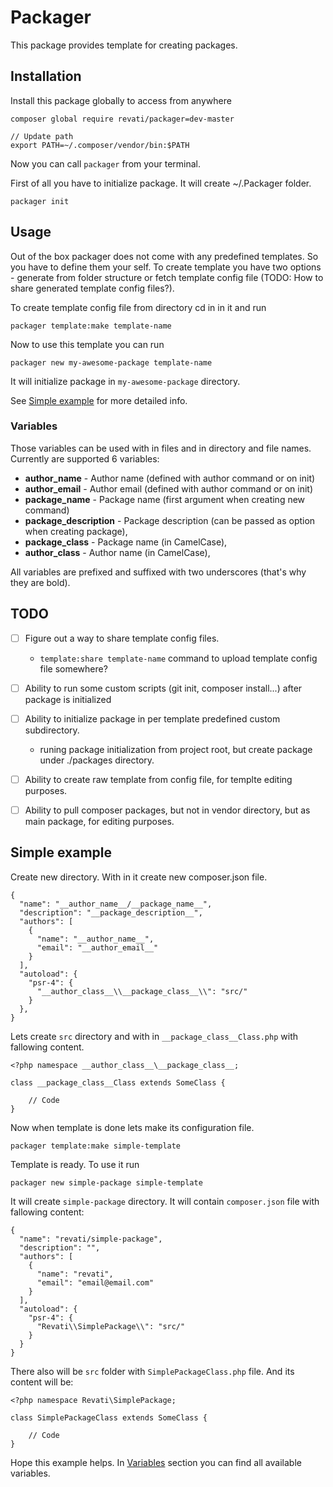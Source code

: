 # Packager

This package provides template for creating packages. 

## Installation

Install this package globally to access from anywhere

	composer global require revati/packager=dev-master

	// Update path
	export PATH=~/.composer/vendor/bin:$PATH

Now you can call `packager` from your terminal.

First of all you have to initialize package. It will create ~/.Packager folder.

	packager init

## Usage

Out of the box packager does not come with any predefined templates. So you have to define them your self. To create
template you have two options - generate from folder structure or fetch template config file (TODO: How to 
share generated template config files?).

To create template config file from directory cd in in it and run

	packager template:make template-name

Now to use this template you can run

	packager new my-awesome-package template-name

It will initialize package in `my-awesome-package` directory.

See [Simple example](#simple-example) for more detailed info.

### Variables

Those variables can be used with in files and in directory and file names. Currently are supported 6 variables:

- __author_name__ - Author name (defined with author command or on init) 
- __author_email__ - Author email (defined with author command or on init)
- __package_name__ - Package name (first argument when creating new command)
- __package_description__ - Package description (can be passed as option when creating package),
- __package_class__ - Package name (in CamelCase),
- __author_class__ - Author name (in CamelCase),

All variables are prefixed and suffixed with two underscores (that's why they are bold).

## TODO

- [ ] Figure out a way to share template config files. 
	- `template:share template-name` command to upload template config file somewhere?
- [ ] Ability to run some custom scripts (git init, composer install...) after package is initialized
- [ ] Ability to initialize package in per template predefined custom subdirectory. 
	- runing package initialization from project root, but create package under ./packages directory.
- [ ] Ability to create raw template from config file, for templte editing purposes.
- [ ] Ability to pull composer packages, but not in vendor directory, but as main package, for editing purposes.


## Simple example

Create new directory. With in it create new composer.json file.

	{
	  "name": "__author_name__/__package_name__",
	  "description": "__package_description__",
	  "authors": [
	    {
	      "name": "__author_name__",
	      "email": "__author_email__"
	    }
	  ],
	  "autoload": {
	    "psr-4": {
	      "__author_class__\\__package_class__\\": "src/"
	    }
	  },
	}

Lets create `src` directory and with in `__package_class__Class.php` with fallowing content.

	<?php namespace __author_class__\__package_class__;
	
	class __package_class__Class extends SomeClass {
	
	    // Code
	}

Now when template is done lets make its configuration file.

	packager template:make simple-template

Template is ready. To use it run 

	packager new simple-package simple-template

It will create `simple-package` directory. It will contain `composer.json` file with fallowing content:

	{
	  "name": "revati/simple-package",
	  "description": "",
	  "authors": [
	    {
	      "name": "revati",
	      "email": "email@email.com"
	    }
	  ],
	  "autoload": {
	    "psr-4": {
	      "Revati\\SimplePackage\\": "src/"
	    }
	  }
	}

There also will be `src` folder with `SimplePackageClass.php` file. And its content will be:

	<?php namespace Revati\SimplePackage;
	
	class SimplePackageClass extends SomeClass {
	
	    // Code
	}

Hope this example helps. In [Variables](#variables) section you can find all available variables.